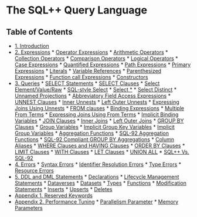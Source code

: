 <!--
 ! Licensed to the Apache Software Foundation (ASF) under one
 ! or more contributor license agreements.  See the NOTICE file
 ! distributed with this work for additional information
 ! regarding copyright ownership.  The ASF licenses this file
 ! to you under the Apache License, Version 2.0 (the
 ! "License"); you may not use this file except in compliance
 ! with the License.  You may obtain a copy of the License at
 !
 !   http://www.apache.org/licenses/LICENSE-2.0
 !
 ! Unless required by applicable law or agreed to in writing,
 ! software distributed under the License is distributed on an
 ! "AS IS" BASIS, WITHOUT WARRANTIES OR CONDITIONS OF ANY
 ! KIND, either express or implied.  See the License for the
 ! specific language governing permissions and limitations
 ! under the License.
 !-->

# The SQL++ Query Language

## <a id="toc">Table of Contents</a> ##

* [1. Introduction](#Introduction)
* [2. Expressions](#Expressions)
      * [Operator Expressions](#Operator_expressions)
           * [Arithmetic Operators](#Arithmetic_operators)
           * [Collection Operators](#Collection_operators)
           * [Comparison Operators](#Comparison_operators)
           * [Logical Operators](#Logical_operators)
      * [Case Expressions](#Case_expressions)
      * [Quantified Expressions](#Quantified_expressions)
      * [Path Expressions](#Path_expressions)
      * [Primary Expressions](#Primary_expressions)
           * [Literals](#Literals)
           * [Variable References](#Variable_references)
           * [Parenthesized Expressions](#Parenthesized_expressions)
           * [Function call Expressions](#Function_call_expressions)
           * [Constructors](#Constructors)
* [3. Queries](#Queries)
      * [SELECT Statements](#SELECT_statements)
      * [SELECT Clauses](#Select_clauses)
           * [Select Element/Value/Raw](#Select_element)
           * [SQL-style Select](#SQL_select)
           * [Select *](#Select_star)
           * [Select Distinct](#Select_distinct)
           * [Unnamed Projections](#Unnamed_projections)
           * [Abbreviatory Field Access Expressions](#Abbreviatory_field_access_expressions)
      * [UNNEST Clauses](#Unnest_clauses)
           * [Inner Unnests](#Inner_unnests)
           * [Left Outer Unnests](#Left_outer_unnests)
           * [Expressing Joins Using Unnests](#Expressing_joins_using_unnests)
      * [FROM clauses](#From_clauses)
           * [Binding Expressions](#Binding_expressions)
           * [Multiple From Terms](#Multiple_from_terms)
           * [Expressing Joins Using From Terms](#Expressing_joins_using_from_terms)
           * [Implicit Binding Variables](#Implicit_binding_variables)
      * [JOIN Clauses](#Join_clauses)
           * [Inner Joins](#Inner_joins)
           * [Left Outer Joins](#Left_outer_joins)
      * [GROUP BY Clauses](#Group_By_clauses)
           * [Group Variables](#Group_variables)
           * [Implicit Group Key Variables](#Implicit_group_key_variables)
           * [Implicit Group Variables](#Implicit_group_variables)
           * [Aggregation Functions](#Aggregation_functions)
           * [SQL-92 Aggregation Functions](#SQL-92_aggregation_functions)
           * [SQL-92 Compliant GROUP BY Aggregations](#SQL-92_compliant_gby)
           * [Column Aliases](#Column_aliases)
      * [WHERE Clauses and HAVING Clauses](#Where_having_clauses)
      * [ORDER BY Clauses](#Order_By_clauses)
      * [LIMIT Clauses](#Limit_clauses)
      * [WITH Clauses](#With_clauses)
      * [LET Clauses](#Let_clauses)
      * [UNION ALL](#Union_all)
      * [SQL++ Vs. SQL-92](#Vs_SQL-92)
* [4. Errors](#Errors)
      * [Syntax Errors](#Syntax_errors)
      * [Identifier Resolution Errors](#Parsing_errors)
      * [Type Errors](#Type_errors)
      * [Resource Errors](#Resource_errors)
* [5. DDL and DML Statements](#DDL_and_DML_statements)
      * [Declarations](#Declarations)
      * [Lifecycle Management Statements](#Lifecycle_management_statements)
           * [Dataverses](#Dataverses)
           * [Datasets](#Datasets)
           * [Types](#Types)
           * [Functions](#Functions)
      * [Modification Statements](#Modification_statements)
           * [Inserts](#Inserts)
           * [Upserts](#Upserts)
           * [Deletes](#Deletes)
* [Appendix 1. Reserved Keywords](#Reserved_keywords)
* [Appendix 2. Performance Tuning](#Performance_tuning)
      * [Parallelism Parameter](#Parallelism_parameter)
      * [Memory Parameters](#Memory_parameters)


